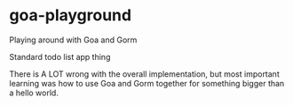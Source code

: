 # goa-playground
Playing around with Goa and Gorm

Standard todo list app thing

There is A LOT wrong with the overall implementation, but most important learning was how to use Goa and Gorm together for something bigger than a hello world.
